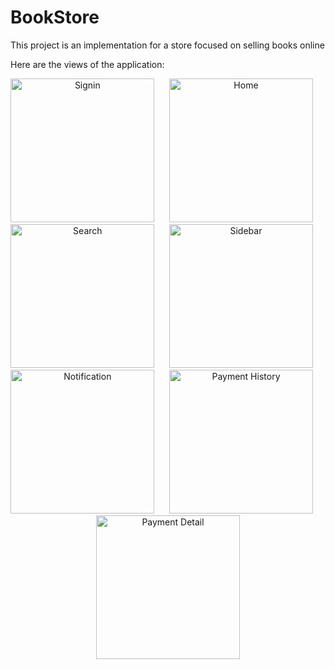 # BookStore

This project is an implementation for a store focused on selling books online

<!-- Nice movie adalah aplikasi yang digunakan untuk melihat daftar film. Aplikasi ini dibangun menggunakan arsitekrur MVVM.
Adapun library yang digunakan yaitu SDWebImage.

Note: Jangan lupa untuk pod install -->

Here are the views of the application:

<p align="center">
<img src="BStoresImg/signin.png" width="230" title="Signin">&nbsp;&nbsp;&nbsp;&nbsp;&nbsp;
<img src="BStoresImg/home.png" width="230"  title="Home">&nbsp;&nbsp;&nbsp;&nbsp;&nbsp;
<img src="BStoresImg/search.png" width="230" title="Search">&nbsp;&nbsp;&nbsp;&nbsp;&nbsp;
<img src="BStoresImg/sidebar.png" width="230" title="Sidebar">&nbsp;&nbsp;&nbsp;&nbsp;&nbsp;
<img src="BStoresImg/notification.png" width="230" title="Notification">&nbsp;&nbsp;&nbsp;&nbsp;&nbsp;
<img src="BStoresImg/payment-detail.png" width="230" title="Payment History">&nbsp;&nbsp;&nbsp;&nbsp;&nbsp;
<img src="BStoresImg/payment-history.png" width="230" title="Payment Detail">

</p>
